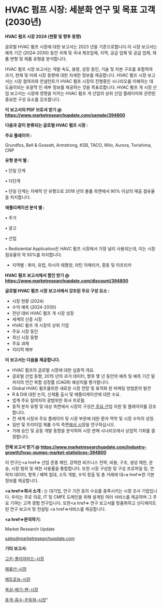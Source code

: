 # HVAC 펌프 시장: 세분화 연구 및 목표 고객(2030년)

<strong>HVAC 펌프 시장 2024 (현황 및 향후 동향)</strong>

글로벌 HVAC 펌프 시장에 대한 보고서는 2023 년을 기준으로합니다.이 시장 보고서는 예측 기간 (2024-2030) 동안 국제 및 국내 제조업체, 지역, 공급 업체 및 공급 업체, 제품 변형 및 제품 유형을 분석합니다.

HVAC 펌프 시장 보고서는 개발 속도, 용량, 성장 동인, 기술 및 자본 구조를 포함하여 과거, 현재 및 미래 시장 동향에 대한 자세한 정보를 제공합니다. HVAC 펌프 시장 보고서는 시장 참여자와 컨설턴트가 HVAC 펌프 시장의 진행중인 시나리오를 이해하는 데 도움이되는 포괄적 인 세부 정보를 제공하는 것을 목표로합니다. HVAC 펌프 개 시장 산업 보고서는 시장에 영향을 미치는 HVAC 펌프 개 산업의 상위 산업 플레이어와 관련된 중요한 구성 요소를 강조합니다.



<strong>이 보고서의 PDF 브로셔 받기 @ <a href=https://www.marketresearchupdate.com/sample/394800>https://www.marketresearchupdate.com/sample/394800</a></strong>



<strong>다음과 같이 분류되는 글로벌 HVAC 펌프 시장 :</strong>



<strong>주요 플레이어 :</strong>

Grundfos, Bell & Gossett, Armstrong, KSB, TACO, Wilo, Aurora, Torishima, CNP



<strong>유형 분석 별 :</strong>

• 단일 단계

• 다단계

• 단일 단계는 지배적 인 유형으로 2018 년의 볼륨 측면에서 90% 이상의 매출 점유율을 차지합니다.



<strong>애플리케이션 분석 별 :</strong>

• 주거

• 광고

• 산업

• Redisiential Application은 HAVC 펌프 시장에서 가장 널리 사용되는데, 이는 시장 점유율의 약 50%를 차지합니다.

<ul>
  <li>지역별 : 북미, 유럽, 아시아 태평양, 라틴 아메리카, 중동 및 아프리카</li>
</ul>


<strong>HVAC 펌프 보고서에서 할인 받기 @ <a href=https://www.marketresearchupdate.com/discount/394800>https://www.marketresearchupdate.com/discount/394800</a></strong>



<strong>글로벌 HVAC 펌프 시장 보고서에서 강조된 주요 구성 요소 :</strong>
<ul>
  <li>시장 현황 (2024)</li>
  <li>수익 예측 (2024-2030)</li>
  <li>전년 대비 HVAC 펌프 개 시장 성장</li>
  <li>세계의 신흥 시장</li>
  <li>HVAC 펌프 개 시장의 상위 기업</li>
  <li>주요 시장 동인</li>
  <li>최신 시장 동향</li>
  <li>주요 과제</li>
  <li>지리적 해부</li>
</ul>


<strong>이 보고서는 다음을 제공합니다.</strong>
<ul>
  <li>HVAC 펌프의 글로벌 시장에 대한 심층적 개요.</li>
  <li>글로벌 산업 동향, 2015 년의 과거 데이터, 향후 몇 년 동안의 예측 및 예측 기간 말까지의 연간 복합 성장률 (CAGR) 예상치를 평가합니다.</li>
  <li>Global HVAC 펌프를위한 새로운 시장 전망 및 표적화 된 마케팅 방법론의 발견</li>
  <li>R &amp; D에 대한 논의, 신제품 출시 및 애플리케이션에 대한 수요.</li>
  <li>업계 주요 참여자의 광범위한 회사 프로필.</li>
  <li>동적 분자 유형 및 대상 측면에서 시장의 구성은<a href=> 주요 산</a>업 자원 및 플레이어를 강조합니다.</li>
  <li>전 세계 시장과 주요 플레이어 및 시장 부문에 대한 환자 역학 및 시장 수익의 성장.</li>
  <li>일반 및 프리미엄 제품 수익 측면<a href=>에서 시</a>장을 연구하십시오.</li>
  <li>거래 승인 및 공동 개발 동향을 분석하여 시장 판매 시나리오에서 상업적 기회를 결정합니다.</li>
</ul>



<strong>전체 보고서 받기 @ <a href=https://www.marketresearchupdate.com/industry-growth/hvac-pumps-market-statistices-394800>https://www.marketresearchupdate.com/industry-growth/hvac-pumps-market-statistices-394800</a></strong>

이 연구는<a href=> 산업 존중</a> 체인, 강력한 비즈니스 전략, 비용, 구조, 생성 제한, 운송, 시장 범위 및 제한 사용률을 통합합니다. 또한 시장 구성원 및 구성 프로파일 링, 연락처 데이터, 항목 / 혜택 침대, 소득 개발, 수익 창출 및 총 거래에 대<a href=>한 기본 </a>정보를 제공합니다.



<strong><a href=>회사 소</a>개 :</strong>
는 대기업, 연구 기관 등의 수요를 충족시키는 시장 조사 기업입니다. 우리는 주로 의료, IT 및 CMFE 도메인을 위해 설계된 여러 서비스를 제공하며 그 주요 기여는 고객 경험 연구입니다. 또한<a href=> 연구 보</a>고서를 맞춤화하고 신디케이트 된 연구 보고서 및 컨설팅 <a href=>서비스</a>를 제공합니다.



<strong><a href=>문의하기:</a></strong>

Market Research Update

sales@marketresearchupdate.com



<strong>기타 보고서:</strong>

<a href=https://www.linkedin.com/pulse/고온-폴리아미드-시장-현재-및-미래-성장-2029-market-matrix-musings-analysis/>고온-폴리아미드-시장</a>

<a href=https://www.linkedin.com/pulse/페룰산-시장-현재-및-미래-성장-2029-trendsetters-talk-360-analysis-dfpqf/>페룰산-시장</a>

<a href=https://www.linkedin.com/pulse/메트로놈-시장-진입-전략-및-위험-평가2029년-consumer-connection-chronicles-24--ngg1f/>메트로놈-시장</a>

<a href=https://www.linkedin.com/pulse/욕실-배기-팬-시장-세분화-연구-및-목표-고객2030년-survey-savvy-insights-360-analysis-vpvnf/>욕실-배기-팬-시장</a>

<a href=https://www.linkedin.com/pulse/충격-흡수-운동화-시장-규모-및-성장-2023-market-matrix-musings-analysis-wvcef/>충격-흡수-운동화-시장</a>"
